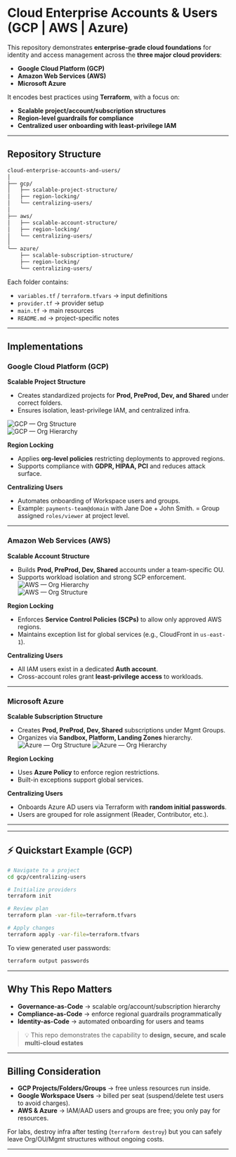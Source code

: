 #  Cloud Enterprise Accounts & Users (GCP | AWS | Azure)

This repository demonstrates **enterprise-grade cloud foundations** for identity and access management across the **three major cloud providers**:  
- **Google Cloud Platform (GCP)**  
- **Amazon Web Services (AWS)**  
- **Microsoft Azure**

It encodes best practices using **Terraform**, with a focus on:  
-  **Scalable project/account/subscription structures**  
-  **Region-level guardrails for compliance**  
-  **Centralized user onboarding with least-privilege IAM**  

---

##  Repository Structure

```bash
cloud-enterprise-accounts-and-users/
│
├── gcp/
│   ├── scalable-project-structure/
│   ├── region-locking/
│   └── centralizing-users/
│
├── aws/
│   ├── scalable-account-structure/
│   ├── region-locking/
│   └── centralizing-users/
│
└── azure/
    ├── scalable-subscription-structure/
    ├── region-locking/
    └── centralizing-users/
````

Each folder contains:

* `variables.tf` / `terraform.tfvars` → input definitions
* `provider.tf` → provider setup
* `main.tf` → main resources
* `README.md` → project-specific notes

---

##  Implementations

###  Google Cloud Platform (GCP)

**Scalable Project Structure**

- Creates standardized projects for **Prod, PreProd, Dev, and Shared** under correct folders.  
- Ensures isolation, least-privilege IAM, and centralized infra.

![GCP — Org Structure](./screenshots/organization_structure_gcp.png)  
![GCP — Org Hierarchy](./screenshots/organization_hierarchy_GCP.png)

**Region Locking**

- Applies **org-level policies** restricting deployments to approved regions.
- Supports compliance with **GDPR, HIPAA, PCI** and reduces attack surface.


**Centralizing Users**

- Automates onboarding of Workspace users and groups.
- Example: `payments-team@domain` with Jane Doe + John Smith.
= Group assigned `roles/viewer` at project level.


---

###  Amazon Web Services (AWS)

**Scalable Account Structure**

- Builds **Prod, PreProd, Dev, Shared** accounts under a team-specific OU.
- Supports workload isolation and strong SCP enforcement.
![AWS — Org Hierarchy](./screenshots/organization_hierarchy_aws.png)  
![AWS — Org Structure](./screenshots/organization_structure_aws.png)

**Region Locking**

- Enforces **Service Control Policies (SCPs)** to allow only approved AWS regions.
- Maintains exception list for global services (e.g., CloudFront in `us-east-1`).

**Centralizing Users**

- All IAM users exist in a dedicated **Auth account**.
- Cross-account roles grant **least-privilege access** to workloads.

---

###  Microsoft Azure

**Scalable Subscription Structure**

- Creates **Prod, PreProd, Dev, Shared** subscriptions under Mgmt Groups.
- Organizes via **Sandbox, Platform, Landing Zones** hierarchy.
![Azure — Org Structure](./screenshots/organization_structure_azure.png)
![Azure — Org Hierarchy](./screenshots/organization_hierarchy_azure.png)

**Region Locking**

- Uses **Azure Policy** to enforce region restrictions.
- Built-in exceptions support global services.

**Centralizing Users**

- Onboards Azure AD users via Terraform with **random initial passwords**.
- Users are grouped for role assignment (Reader, Contributor, etc.).

---

---

## ⚡ Quickstart Example (GCP)

```bash
# Navigate to a project
cd gcp/centralizing-users

# Initialize providers
terraform init

# Review plan
terraform plan -var-file=terraform.tfvars

# Apply changes
terraform apply -var-file=terraform.tfvars
```

To view generated user passwords:

```bash
terraform output passwords
```

---

##  Why This Repo Matters

* **Governance-as-Code** → scalable org/account/subscription hierarchy
* **Compliance-as-Code** → enforce regional guardrails programmatically
* **Identity-as-Code** → automated onboarding for users and teams

> 💡 This repo demonstrates the capability to **design, secure, and scale multi-cloud estates** 

---

##  Billing Consideration

* **GCP Projects/Folders/Groups** → free unless resources run inside.
* **Google Workspace Users** → billed per seat (suspend/delete test users to avoid charges).
* **AWS & Azure** → IAM/AAD users and groups are free; you only pay for resources.

For labs, destroy infra after testing (`terraform destroy`) but you can safely leave Org/OU/Mgmt structures without ongoing costs.

---